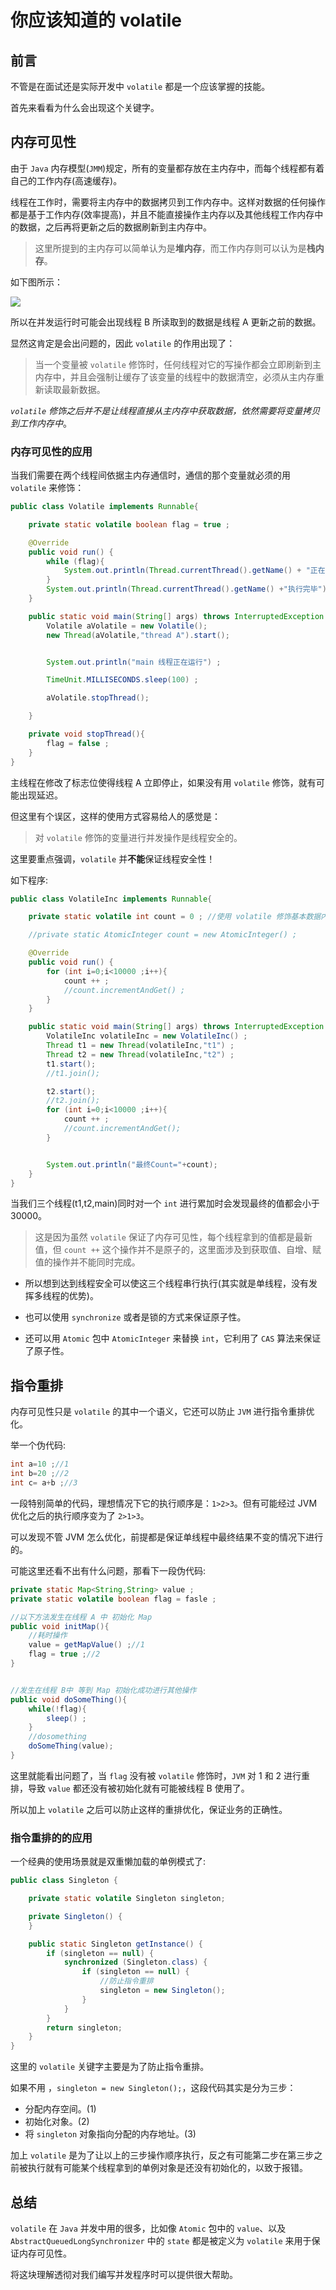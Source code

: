 # 你应该知道的 volatile

## 前言

不管是在面试还是实际开发中 `volatile` 都是一个应该掌握的技能。

首先来看看为什么会出现这个关键字。

## 内存可见性
由于 `Java` 内存模型(`JMM`)规定，所有的变量都存放在主内存中，而每个线程都有着自己的工作内存(高速缓存)。

线程在工作时，需要将主内存中的数据拷贝到工作内存中。这样对数据的任何操作都是基于工作内存(效率提高)，并且不能直接操作主内存以及其他线程工作内存中的数据，之后再将更新之后的数据刷新到主内存中。

> 这里所提到的主内存可以简单认为是**堆内存**，而工作内存则可以认为是**栈内存**。

如下图所示：

![](https://ws2.sinaimg.cn/large/006tKfTcly1fmouu3fpokj31ae0osjt1.jpg)

所以在并发运行时可能会出现线程 B 所读取到的数据是线程 A 更新之前的数据。

显然这肯定是会出问题的，因此 `volatile` 的作用出现了：

> 当一个变量被 `volatile` 修饰时，任何线程对它的写操作都会立即刷新到主内存中，并且会强制让缓存了该变量的线程中的数据清空，必须从主内存重新读取最新数据。

*`volatile` 修饰之后并不是让线程直接从主内存中获取数据，依然需要将变量拷贝到工作内存中*。

### 内存可见性的应用 

当我们需要在两个线程间依据主内存通信时，通信的那个变量就必须的用 `volatile` 来修饰：

```java
public class Volatile implements Runnable{

    private static volatile boolean flag = true ;

    @Override
    public void run() {
        while (flag){
            System.out.println(Thread.currentThread().getName() + "正在运行。。。");
        }
        System.out.println(Thread.currentThread().getName() +"执行完毕");
    }

    public static void main(String[] args) throws InterruptedException {
        Volatile aVolatile = new Volatile();
        new Thread(aVolatile,"thread A").start();


        System.out.println("main 线程正在运行") ;

        TimeUnit.MILLISECONDS.sleep(100) ;

        aVolatile.stopThread();

    }

    private void stopThread(){
        flag = false ;
    }
}
```

主线程在修改了标志位使得线程 A 立即停止，如果没有用 `volatile` 修饰，就有可能出现延迟。

但这里有个误区，这样的使用方式容易给人的感觉是：

> 对 `volatile` 修饰的变量进行并发操作是线程安全的。

这里要重点强调，`volatile` 并**不能**保证线程安全性！

如下程序:

```java
public class VolatileInc implements Runnable{

    private static volatile int count = 0 ; //使用 volatile 修饰基本数据内存不能保证原子性

    //private static AtomicInteger count = new AtomicInteger() ;

    @Override
    public void run() {
        for (int i=0;i<10000 ;i++){
            count ++ ;
            //count.incrementAndGet() ;
        }
    }

    public static void main(String[] args) throws InterruptedException {
        VolatileInc volatileInc = new VolatileInc() ;
        Thread t1 = new Thread(volatileInc,"t1") ;
        Thread t2 = new Thread(volatileInc,"t2") ;
        t1.start();
        //t1.join();

        t2.start();
        //t2.join();
        for (int i=0;i<10000 ;i++){
            count ++ ;
            //count.incrementAndGet();
        }


        System.out.println("最终Count="+count);
    }
}
```

当我们三个线程(t1,t2,main)同时对一个 `int` 进行累加时会发现最终的值都会小于 30000。

> 这是因为虽然 `volatile` 保证了内存可见性，每个线程拿到的值都是最新值，但 `count ++` 这个操作并不是原子的，这里面涉及到获取值、自增、赋值的操作并不能同时完成。
> 

- 所以想到达到线程安全可以使这三个线程串行执行(其实就是单线程，没有发挥多线程的优势)。

- 也可以使用 `synchronize` 或者是锁的方式来保证原子性。
 
- 还可以用 `Atomic` 包中 `AtomicInteger` 来替换 `int`，它利用了 `CAS` 算法来保证了原子性。


## 指令重排

内存可见性只是 `volatile` 的其中一个语义，它还可以防止 `JVM` 进行指令重排优化。

举一个伪代码:

```java
int a=10 ;//1
int b=20 ;//2
int c= a+b ;//3
```

一段特别简单的代码，理想情况下它的执行顺序是：`1>2>3`。但有可能经过 JVM 优化之后的执行顺序变为了 `2>1>3`。

可以发现不管 JVM 怎么优化，前提都是保证单线程中最终结果不变的情况下进行的。

可能这里还看不出有什么问题，那看下一段伪代码:

```java
private static Map<String,String> value ;
private static volatile boolean flag = fasle ;

//以下方法发生在线程 A 中 初始化 Map
public void initMap(){
	//耗时操作
	value = getMapValue() ;//1
	flag = true ;//2
}


//发生在线程 B中 等到 Map 初始化成功进行其他操作
public void doSomeThing(){
	while(!flag){
		sleep() ;
	}
	//dosomething
	doSomeThing(value);
}

```

这里就能看出问题了，当 `flag` 没有被 `volatile` 修饰时，`JVM` 对 1 和 2 进行重排，导致 `value` 都还没有被初始化就有可能被线程 B 使用了。

所以加上 `volatile` 之后可以防止这样的重排优化，保证业务的正确性。
### 指令重排的的应用

一个经典的使用场景就是双重懒加载的单例模式了:

```java
public class Singleton {

    private static volatile Singleton singleton;

    private Singleton() {
    }

    public static Singleton getInstance() {
        if (singleton == null) {
            synchronized (Singleton.class) {
                if (singleton == null) {
                    //防止指令重排
                    singleton = new Singleton();
                }
            }
        }
        return singleton;
    }
}
```

这里的 `volatile` 关键字主要是为了防止指令重排。 

如果不用 ，`singleton = new Singleton();`，这段代码其实是分为三步：
- 分配内存空间。(1)
- 初始化对象。(2)
- 将 `singleton` 对象指向分配的内存地址。(3)

加上 `volatile` 是为了让以上的三步操作顺序执行，反之有可能第二步在第三步之前被执行就有可能某个线程拿到的单例对象是还没有初始化的，以致于报错。

## 总结

`volatile` 在 `Java` 并发中用的很多，比如像 `Atomic` 包中的 `value`、以及 `AbstractQueuedLongSynchronizer` 中的 `state` 都是被定义为 `volatile` 来用于保证内存可见性。

将这块理解透彻对我们编写并发程序时可以提供很大帮助。